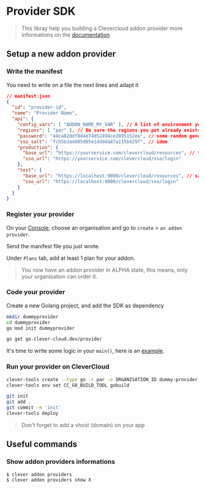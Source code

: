 # Provider SDK

> This libray help you building a Clevercloud addon provider
> more informations on the [documentation](https://developers.clever-cloud.com/doc/extend/add-ons-api/)

## Setup a new addon provider

### Write the manifest

You need to write on a file the next lines and adapt it

```json
// manifest.json
{
  "id": "provider-id",
  "name": "Provider Name",
  "api": {
    "config_vars": [ "ADDON_NAME_MY_VAR" ], // A list of environment your addon will expose to applications (must be prefixed by `PROVIDER_ID`)
    "regions": [ "par" ], // Be sure the regions you put already exists on CleverCloud
    "password": "44ca82ddf8d4e74d52494ce2895152ee", // some random generated secret
    "sso_salt": "fcb5b3add85d65e1dddda87a115b429f", // idem
    "production": {
      "base_url": "https://yourservice.com/clevercloud/resources", // the endpoint we can contact your provider
      "sso_url": "https://yourservice.com/clevercloud/sso/login"
    },
    "test": {
      "base_url": "https://localhost:9000/clevercloud/resources", // same as production
      "sso_url": "https://localhost:9000/clevercloud/sso/login"
    }
  }
}
```

### Register your provider

On your [Console](https://console.clever-cloud.com/), choose an organisation and go to `create` > `an addon provider`.

Send the manifest file you just wrote.

Under `Plans` tab, add at least 1 plan for your addon.


> You now have an addon provider in ALPHA state, this means, only your organisation can order it.

### Code your provider

Create a new Golang project, and add the SDK as dependency

```sh
mkdir dummyprovider
cd dummyprovider
go mod init dummyprovider

go get go.clever-cloud.dev/provider

```

It's time to write some logic in your `main()`, here is an [example](./example/main.go).

### Run your provider on CleverCloud

```sh
clever-tools create --type go -r par -o ORGANISATION_ID dummy-provider
clever-tools env set CC_GO_BUILD_TOOL gobuild

git init
git add .
git commit -m 'init'
clever-tools deploy
```

> Don't forget to add a vhost (domain) on your app


## Useful commands

### Show addon providers informations

```sh
$ clever addon providers
$ clever addon providers show X
```